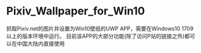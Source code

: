 # Pixiv_Wallpaper_for_Win10
抓取Pixiv.net的图片并设置为Win10壁纸的UWP APP，需要在Windows10 1709以上的版本环境中运行。
目前该APP的大部分功能(除了访问P站的链接之外)都可以在中国大陆内直接使用
